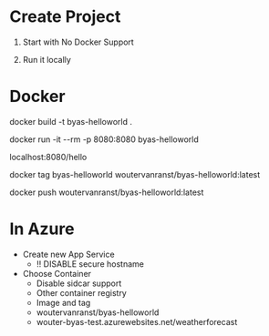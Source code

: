 ﻿# Create Project

1. Start with No Docker Support

1. Run it locally

# Docker

docker build -t byas-helloworld .

docker run -it --rm -p 8080:8080 byas-helloworld

localhost:8080/hello

docker tag byas-helloworld woutervanranst/byas-helloworld:latest

docker push woutervanranst/byas-helloworld:latest

# In Azure

* Create new App Service
  * !! DISABLE secure hostname
* Choose Container
  * Disable sidcar support
  * Other   container registry
  * Image   and tag
  * woutervanranst/byas-helloworld
  * wouter-byas-test.azurewebsites.net/weatherforecast